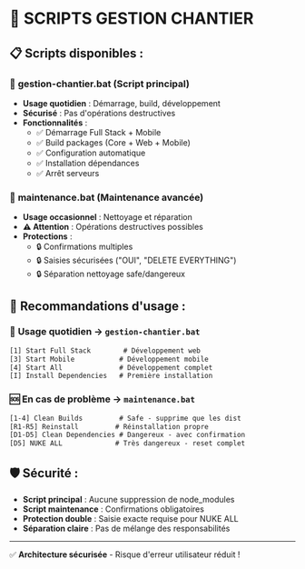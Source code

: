 # 🔧 SCRIPTS GESTION CHANTIER

## 📋 **Scripts disponibles :**

### 🚀 **gestion-chantier.bat** (Script principal)
- **Usage quotidien** : Démarrage, build, développement
- **Sécurisé** : Pas d'opérations destructives
- **Fonctionnalités** :
  - ✅ Démarrage Full Stack + Mobile
  - ✅ Build packages (Core + Web + Mobile)
  - ✅ Configuration automatique
  - ✅ Installation dépendances
  - ✅ Arrêt serveurs

### 🧹 **maintenance.bat** (Maintenance avancée)
- **Usage occasionnel** : Nettoyage et réparation
- **⚠️ Attention** : Opérations destructives possibles
- **Protections** :
  - 🔒 Confirmations multiples
  - 🔒 Saisies sécurisées ("OUI", "DELETE EVERYTHING")
  - 🔒 Séparation nettoyage safe/dangereux

## 🎯 **Recommandations d'usage :**

### 📅 **Usage quotidien** → `gestion-chantier.bat`
```bat
[1] Start Full Stack        # Développement web
[3] Start Mobile           # Développement mobile
[4] Start All              # Développement complet
[I] Install Dependencies   # Première installation
```

### 🆘 **En cas de problème** → `maintenance.bat`  
```bat
[1-4] Clean Builds         # Safe - supprime que les dist
[R1-R5] Reinstall         # Réinstallation propre
[D1-D5] Clean Dependencies # Dangereux - avec confirmation
[D5] NUKE ALL             # Très dangereux - reset complet
```

## 🛡️ **Sécurité :**

- **Script principal** : Aucune suppression de node_modules
- **Script maintenance** : Confirmations obligatoires
- **Protection double** : Saisie exacte requise pour NUKE ALL
- **Séparation claire** : Pas de mélange des responsabilités

---

✅ **Architecture sécurisée** - Risque d'erreur utilisateur réduit !